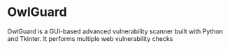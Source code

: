 # OwlGuard
OwlGuard is a GUI-based advanced vulnerability scanner built with Python and Tkinter.   It performs multiple web vulnerability checks
